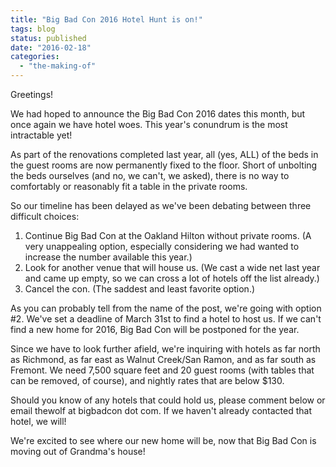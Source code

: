 ```yaml
---
title: "Big Bad Con 2016 Hotel Hunt is on!"
tags: blog
status: published
date: "2016-02-18"
categories: 
  - "the-making-of"
---
```


Greetings!

We had hoped to announce the Big Bad Con 2016 dates this month, but once again we have hotel woes. This year's conundrum is the most intractable yet!

As part of the renovations completed last year, all (yes, ALL) of the beds in the guest rooms are now permanently fixed to the floor. Short of unbolting the beds ourselves (and no, we can't, we asked), there is no way to comfortably or reasonably fit a table in the private rooms.

So our timeline has been delayed as we've been debating between three difficult choices:

1. Continue Big Bad Con at the Oakland Hilton without private rooms. (A very unappealing option, especially considering we had wanted to increase the number available this year.)
2. Look for another venue that will house us. (We cast a wide net last year and came up empty, so we can cross a lot of hotels off the list already.)
3. Cancel the con. (The saddest and least favorite option.)

As you can probably tell from the name of the post, we're going with option #2. We've set a deadline of March 31st to find a hotel to host us. If we can't find a new home for 2016, Big Bad Con will be postponed for the year.

Since we have to look further afield, we're inquiring with hotels as far north as Richmond, as far east as Walnut Creek/San Ramon, and as far south as Fremont. We need 7,500 square feet and 20 guest rooms (with tables that can be removed, of course), and nightly rates that are below $130.

Should you know of any hotels that could hold us, please comment below or email thewolf at bigbadcon dot com. If we haven't already contacted that hotel, we will!

We're excited to see where our new home will be, now that Big Bad Con is moving out of Grandma's house!
